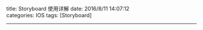 title: Storyboard 使用详解
date: 2016/8/11 14:07:12  
categories: IOS
tags: [Storyboard]

---



<!--more-->